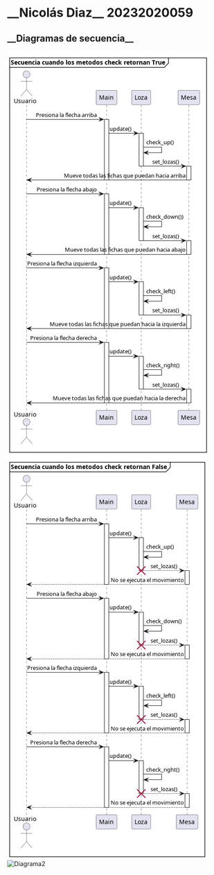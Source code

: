 <h1>__Nicolás Diaz__ 20232020059</h1>
<h2>__Diagramas de secuencia__</h2>

![Diagrama1](UML/Diagrama1/Diagrama1.png)
![Diagrama1](UML/Diagrama2/Diagrama2.png)
![Diagrama2](UML/Diagramas/Diagrams3/Diagrama3.png)
